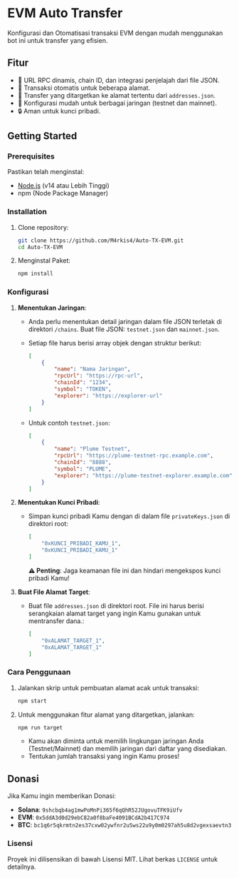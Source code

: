 # EVM Auto Transfer

Konfigurasi dan Otomatisasi transaksi EVM dengan mudah menggunakan bot ini untuk transfer yang efisien.

## Fitur

- 📡 URL RPC dinamis, chain ID, dan integrasi penjelajah dari file JSON.
- 🔄 Transaksi otomatis untuk beberapa alamat.
- 🎯 Transfer yang ditargetkan ke alamat tertentu dari `addresses.json`.
- 🚀 Konfigurasi mudah untuk berbagai jaringan (testnet dan mainnet).
- 🔒 Aman untuk kunci pribadi.

## Getting Started

### Prerequisites

Pastikan telah menginstal:

- [Node.js](https://nodejs.org/) (v14 atau Lebih Tinggi)
- npm (Node Package Manager)

### Installation

1. Clone repository:

   ```bash
   git clone https://github.com/M4rkis4/Auto-TX-EVM.git
   cd Auto-TX-EVM
   ```

2. Menginstal Paket:

   ```bash
   npm install
   ```

### Konfigurasi

1. **Menentukan Jaringan**:

   - Anda perlu menentukan detail jaringan dalam file JSON terletak di direktori `/chains`. Buat file JSON: `testnet.json` dan `mainnet.json`.
   - Setiap file harus berisi array objek dengan struktur berikut:

     ```json
     [
         {
             "name": "Nama Jaringan",
             "rpcUrl": "https://rpc-url",
             "chainId": "1234",
             "symbol": "TOKEN",
             "explorer": "https://explorer-url"
         }
     ]
     ```

   - Untuk contoh `testnet.json`:

     ```json
     [
         {
             "name": "Plume Testnet",
             "rpcUrl": "https://plume-testnet-rpc.example.com",
             "chainId": "8888",
             "symbol": "PLUME",
             "explorer": "https://plume-testnet-explorer.example.com"
         }
     ]
     ```

2. **Menentukan Kunci Pribadi**:

   - Simpan kunci pribadi Kamu dengan di dalam file `privateKeys.json` di direktori root:

     ```json
     [
         "0xKUNCI_PRIBADI_KAMU_1",
         "0xKUNCI_PRIBADI_KAMU_1"
     ]
     ```

     **⚠️ Penting**: Jaga keamanan file ini dan hindari mengekspos kunci pribadi Kamu!

3. **Buat File Alamat Target**:

   - Buat file `addresses.json` di direktori root. File ini harus berisi serangkaian alamat target yang ingin Kamu gunakan untuk mentransfer dana.:

     ```json
     [
         "0xALAMAT_TARGET_1",
         "0xALAMAT_TARGET_1"
     ]
     ```

### Cara Penggunaan

1. Jalankan skrip untuk pembuatan alamat acak untuk transaksi:

   ```bash
   npm start
   ```

2. Untuk menggunakan fitur alamat yang ditargetkan, jalankan:

   ```bash
   npm run target
   ```

   - Kamu akan diminta untuk memilih lingkungan jaringan Anda (Testnet/Mainnet) dan memilih jaringan dari daftar yang disediakan.
   - Tentukan jumlah transaksi yang ingin Kamu proses!

## Donasi

Jika Kamu ingin memberikan Donasi:

- **Solana**: `9shcbqb4ag1mwPoMnPi365f6qQhR52JUgovuTFK9iUfv`
- **EVM**: `0x5ddA3d0d29ebC82a0f8baFe4091BCdA2b417C974`
- **BTC**: `bc1q6r5qkrmtn2es37cxw02ywfnr2u5ws22u9y0m0297ah5u8d2vgexsaevtn3`

### Lisensi

Proyek ini dilisensikan di bawah Lisensi MIT. Lihat berkas `LICENSE` untuk detailnya.
